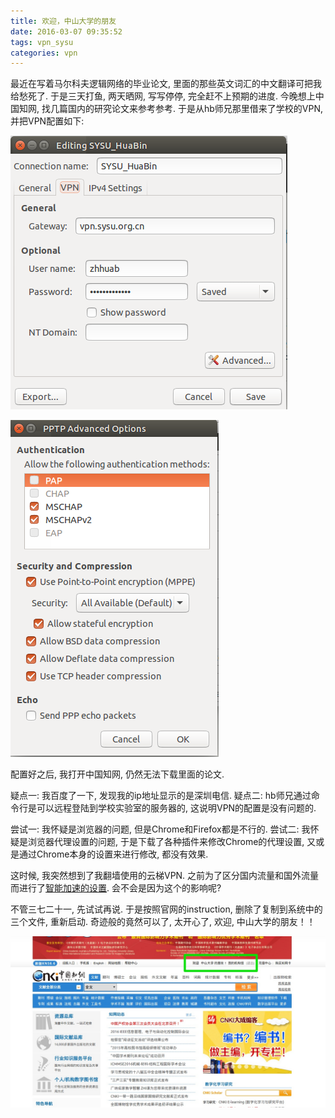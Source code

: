 ```yaml
---
title: 欢迎，中山大学的朋友
date: 2016-03-07 09:35:52
tags: vpn_sysu
categories: vpn
---
```


最近在写着马尔科夫逻辑网络的毕业论文, 里面的那些英文词汇的中文翻译可把我给愁死了. 于是三天打鱼, 两天晒网, 写写停停, 完全赶不上预期的进度. 今晚想上中国知网, 找几篇国内的研究论文来参考参考. 于是从hb师兄那里借来了学校的VPN, 并把VPN配置如下:

![](https://raw.githubusercontent.com/linxd5/git_blogs/master/blogs/source/images/12.png)

![](https://raw.githubusercontent.com/linxd5/git_blogs/master/blogs/source/images/13.png)

配置好之后, 我打开中国知网, 仍然无法下载里面的论文.

疑点一: 我百度了一下, 发现我的ip地址显示的是深圳电信.
疑点二: hb师兄通过命令行是可以远程登陆到学校实验室的服务器的, 这说明VPN的配置是没有问题的.

尝试一: 我怀疑是浏览器的问题, 但是Chrome和Firefox都是不行的.
尝试二: 我怀疑是浏览器代理设置的问题, 于是下载了各种插件来修改Chrome的代理设置, 又或是通过Chrome本身的设置来进行修改, 都没有效果.

这时候, 我突然想到了我翻墙使用的云梯VPN. 之前为了区分国内流量和国外流量而进行了[智能加速的设置](https://www.yuntibit.com/admin/speed_up). 会不会是因为这个的影响呢?

不管三七二十一, 先试试再说. 于是按照官网的instruction, 删除了复制到系统中的三个文件, 重新启动. 奇迹般的竟然可以了, 太开心了, 欢迎, 中山大学的朋友！！


![](https://raw.githubusercontent.com/linxd5/git_blogs/master/blogs/source/images/15.jpg)